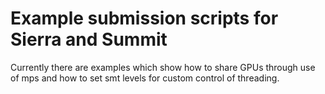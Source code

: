 # Example submission scripts for Sierra and Summit

Currently there are examples which show how to share GPUs through use of mps and how to set smt levels for custom control of threading.
